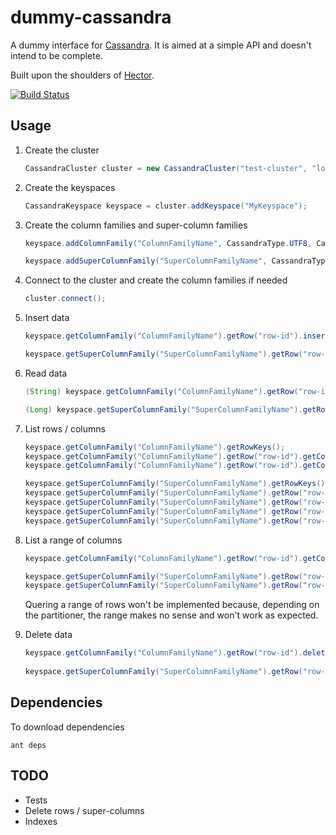# dummy-cassandra

A dummy interface for [Cassandra](http://cassandra.apache.org). It is aimed at a simple API and doesn't intend to be complete.

Built upon the shoulders of [Hector](http://hector-client.github.com/hector).

[![Build Status](https://secure.travis-ci.org/pescuma/dummy-cassandra.png?branch=master)](http://travis-ci.org/pescuma/dummy-cassandra)

## Usage


1. Create the cluster

	```java
	CassandraCluster cluster = new CassandraCluster("test-cluster", "localhost");
	```

1. Create the keyspaces
	
	```java
	CassandraKeyspace keyspace = cluster.addKeyspace("MyKeyspace");
	```
	
1. Create the column families and super-column families
	
	```java
	keyspace.addColumnFamily("ColumnFamilyName", CassandraType.UTF8, CassandraType.UTF8, CassandraType.UTF8);
	
	keyspace.addSuperColumnFamily("SuperColumnFamilyName", CassandraType.UTF8, CassandraType.UTF8, CassandraType.UTF8, CassandraType.Counter);
	```

1. Connect to the cluster and create the column families if needed

	```java
	cluster.connect();
	```
	
1. Insert data

	```java
	keyspace.getColumnFamily("ColumnFamilyName").getRow("row-id").insertColumn("column-name", "column-value");
	
	keyspace.getSuperColumnFamily("SuperColumnFamilyName").getRow("row-id").getSuperColumn("super-column-id").incrementCounter("column-name", 1);
	```

1. Read data

	```java
	(String) keyspace.getColumnFamily("ColumnFamilyName").getRow("row-id").getColumn("column-name");
	
	(Long) keyspace.getSuperColumnFamily("SuperColumnFamilyName").getRow("row-id").getSuperColumn("super-column-id").getColumn("column-name");
	```
	
1. List rows / columns

	```java
	keyspace.getColumnFamily("ColumnFamilyName").getRowKeys();
	keyspace.getColumnFamily("ColumnFamilyName").getRow("row-id").getColumnCount();
	keyspace.getColumnFamily("ColumnFamilyName").getRow("row-id").getColumnNames();
	
	keyspace.getSuperColumnFamily("SuperColumnFamilyName").getRowKeys();
	keyspace.getSuperColumnFamily("SuperColumnFamilyName").getRow("row-id").getSuperColumnCount();
	keyspace.getSuperColumnFamily("SuperColumnFamilyName").getRow("row-id").getSuperColumnKeys();
	keyspace.getSuperColumnFamily("SuperColumnFamilyName").getRow("row-id").getSuperColumn("super-column-id").getColumnCount();
	keyspace.getSuperColumnFamily("SuperColumnFamilyName").getRow("row-id").getSuperColumn("super-column-id").getColumnNames();
	```
	
1. List a range of columns

	```java
	keyspace.getColumnFamily("ColumnFamilyName").getRow("row-id").getColumnNames("start", "end");
	
	keyspace.getSuperColumnFamily("SuperColumnFamilyName").getRow("row-id").getSuperColumnKeys("start", "end");
	keyspace.getSuperColumnFamily("SuperColumnFamilyName").getRow("row-id").getSuperColumn("super-column-id").getColumnNames("start", "end");
	```
	
	Quering a range of rows won't be implemented because, depending on the partitioner, the range makes no sense and won't work as expected.

1. Delete data

	```java
	keyspace.getColumnFamily("ColumnFamilyName").getRow("row-id").deleteColumn("column-name");
		
	keyspace.getSuperColumnFamily("SuperColumnFamilyName").getRow("row-id").getSuperColumn("super-column-id").deleteColumn("column-name");
	```


## Dependencies

To download dependencies

	ant deps


## TODO

- Tests
- Delete rows / super-columns
- Indexes
 
